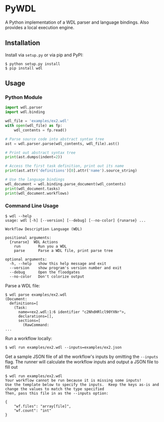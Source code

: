 PyWDL
=====

A Python implementation of a WDL parser and language bindings.  Also provides a local execution engine.

Installation
------------

Install via `setup.py` or via pip and PyPI:

```
$ python setup.py install
$ pip install wdl
```

Usage
-----

### Python Module

```python
import wdl.parser
import wdl.binding

wdl_file = 'examples/ex2.wdl'
with open(wdl_file) as fp:
    wdl_contents = fp.read()

# Parse source code into abstract syntax tree
ast = wdl.parser.parse(wdl_contents, wdl_file).ast()

# Print out abstract syntax tree
print(ast.dumps(indent=2))

# Access the first task definition, print out its name
print(ast.attr('definitions')[0].attr('name').source_string)

# Use the language bindings
wdl_document = wdl.binding.parse_document(wdl_contents)
print(wdl_document.tasks)
print(wdl_document.workflows)

```

### Command Line Usage

```
$ wdl --help
usage: wdl [-h] [--version] [--debug] [--no-color] {runarse} ...

Workflow Description Language (WDL)

positional arguments:
  {runarse}  WDL Actions
    run        Run you a WDL
    parse      Parse a WDL file, print parse tree

optional arguments:
  -h, --help   show this help message and exit
  --version    show program's version number and exit
  --debug      Open the floodgates
  --no-color   Don't colorize output
```

Parse a WDL file:

```
$ wdl parse examples/ex2.wdl
(Document:
  definitions=[
    (Task:
      name=<ex2.wdl:1:6 identifier "c2NhdHRlcl90YXNr">,
      declarations=[],
      sections=[
        (RawCommand:
...
```

Run a workflow locally:

```
$ wdl run examples/ex2.wdl --inputs=examples/ex2.json
```

Get a sample JSON file of all the workflow's inputs by omitting the `--inputs` flag.  The runner will calculate the workflow inputs and output a JSON file to fill out

```
$ wdl run examples/ex2.wdl
Your workflow cannot be run because it is missing some inputs!
Use the template below to specify the inputs.  Keep the keys as-is and change the values to match the type specified
Then, pass this file in as the --inputs option:

{
    "wf.files": "array[file]",
    "wf.count": "int"
}
```
